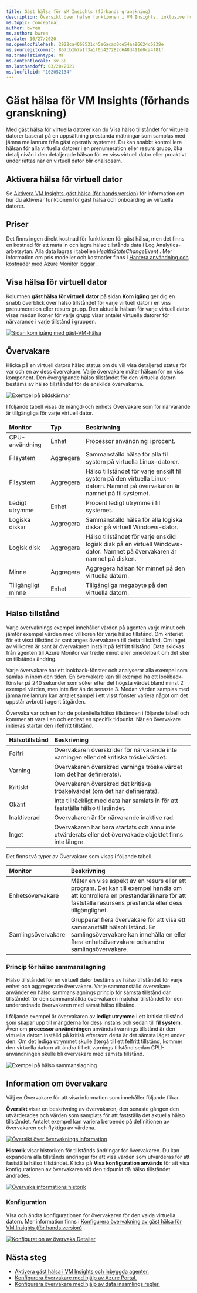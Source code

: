 ```yaml
---
title: Gäst hälsa för VM Insights (förhands granskning)
description: Översikt över hälso funktionen i VM Insights, inklusive hur du kan visa hälso tillståndet för dina virtuella datorer och få aviseringar när en virtuell dator blir ohälsosam.
ms.topic: conceptual
author: bwren
ms.author: bwren
ms.date: 10/27/2020
ms.openlocfilehash: 2922ca4068531c45e6acad0ce54aa96624c6238e
ms.sourcegitcommit: 867cb1b7a1f3a1f0b427282c648d411d0ca4f81f
ms.translationtype: MT
ms.contentlocale: sv-SE
ms.lasthandoff: 03/20/2021
ms.locfileid: "102052134"
---
```

# <a name="vm-insights-guest-health-preview"></a>Gäst hälsa för VM Insights (förhands granskning)
Med gäst hälsa för virtuella datorer kan du Visa hälso tillståndet för virtuella datorer baserat på en uppsättning prestanda mätningar som samplas med jämna mellanrum från gäst operativ systemet. Du kan snabbt kontrol lera hälsan för alla virtuella datorer i en prenumeration eller resurs grupp, öka detalj nivån i den detaljerade hälsan för en viss virtuell dator eller proaktivt under rättas när en virtuell dator blir ohälsosam. 

## <a name="enable-virtual-machine-health"></a>Aktivera hälsa för virtuell dator
Se [Aktivera VM Insights-gäst hälsa (för hands version)](vminsights-health-enable.md) för information om hur du aktiverar funktionen för gäst hälsa och onboarding av virtuella datorer.

## <a name="pricing"></a>Priser
Det finns ingen direkt kostnad för funktionen för gäst hälsa, men det finns en kostnad för att mata in och lagra hälso tillstånds data i Log Analytics-arbetsytan. Alla data lagras i tabellen *HealthStateChangeEvent* . Mer information om pris modeller och kostnader finns i [Hantera användning och kostnader med Azure Monitor loggar](../logs/manage-cost-storage.md) .

## <a name="view-virtual-machine-health"></a>Visa hälsa för virtuell dator
Kolumnen **gäst hälsa för virtuell dator** på sidan **Kom igång** ger dig en snabb överblick över hälso tillståndet för varje virtuell dator i en viss prenumeration eller resurs grupp. Den aktuella hälsan för varje virtuell dator visas medan ikoner för varje grupp visar antalet virtuella datorer för närvarande i varje tillstånd i gruppen.

[![Sidan kom igång med gäst-VM-hälsa](media/vminsights-health-overview/get-started-page.png)](media/vminsights-health-overview/get-started-page.png#lightbox)


## <a name="monitors"></a>Övervakare
Klicka på en virtuell dators hälso status om du vill visa detaljerad status för var och en av dess övervakare. Varje övervakare mäter hälsan för en viss komponent. Den övergripande hälso tillståndet för den virtuella datorn bestäms av hälso tillståndet för de enskilda övervakarna. 

![Exempel på bildskärmar](media/vminsights-health-overview/monitors.png)

I följande tabell visas de mängd-och enhets Övervakare som för närvarande är tillgängliga för varje virtuell dator. 

| Monitor | Typ | Beskrivning |
|:---|:---|:---|
| CPU-användning | Enhet | Processor användning i procent. |
| Filsystem | Aggregera | Sammanställd hälsa för alla fil system på virtuella Linux-datorer. |
| Filsystem  | Aggregera | Hälso tillståndet för varje enskilt fil system på den virtuella Linux-datorn. Namnet på övervakaren är namnet på fil systemet. |
| Ledigt utrymme | Enhet | Procent ledigt utrymme i fil systemet. |
| Logiska diskar | Aggregera | Sammanställd hälsa för alla logiska diskar på virtuell Windows-dator. |
| Logisk disk  | Aggregera | Hälso tillståndet för varje enskild logisk disk på en virtuell Windows-dator. Namnet på övervakaren är namnet på disken. |
| Minne | Aggregera | Aggregera hälsan för minnet på den virtuella datorn. |
| Tillgängligt minne | Enhet | Tillgängliga megabyte på den virtuella datorn. |

## <a name="health-states"></a>Hälso tillstånd
Varje övervaknings exempel innehåller värden på agenten varje minut och jämför exempel värden med villkoren för varje hälso tillstånd. Om kriteriet för ett visst tillstånd är sant anges övervakaren till detta tillstånd. Om inget av villkoren är sant är övervakaren inställt på felfritt tillstånd. Data skickas från agenten till Azure Monitor var tredje minut eller omedelbart om det sker en tillstånds ändring.

Varje övervakare har ett lookback-fönster och analyserar alla exempel som samlas in inom den tiden. En övervakare kan till exempel ha ett lookback-fönster på 240 sekunder som söker efter det högsta värdet bland minst 2 exempel värden, men inte fler än de senaste 3. Medan värden samplas med jämna mellanrum kan antalet sampel i ett visst fönster variera något om det uppstår avbrott i agent åtgärden.

Övervaka var och en har de potentiella hälso tillstånden i följande tabell och kommer att vara i en och endast en specifik tidpunkt. När en övervakare initieras startar den i felfritt tillstånd.

| Hälsotillstånd | Beskrivning |
|:---|:---|
| Felfri  | Övervakaren överskrider för närvarande inte varningen eller det kritiska tröskelvärdet. |
| Varning  | Övervakaren överskred varnings tröskelvärdet (om det har definierats). |
| Kritiskt | Övervakaren överskred det kritiska tröskelvärdet (om det har definierats). |
| Okänt  | Inte tillräckligt med data har samlats in för att fastställa hälso tillståndet. |
| Inaktiverad | Övervakaren är för närvarande inaktive rad. |
| Inget     | Övervakaren har bara startats och ännu inte utvärderats eller det övervakade objektet finns inte längre. |



Det finns två typer av Övervakare som visas i följande tabell.

| Monitor | Beskrivning |
|:---|:---|
| Enhetsövervakare | Mäter en viss aspekt av en resurs eller ett program. Det kan till exempel handla om att kontrollera en prestandaräknare för att fastställa resursens prestanda eller dess tillgänglighet. |
| Samlingsövervakare | Grupperar flera övervakare för att visa ett sammanställt hälsotillstånd. En samlingsövervakare kan innehålla en eller flera enhetsövervakare och andra samlingsövervakare. |


  
### <a name="health-rollup-policy"></a>Princip för hälso sammanslagning
Hälso tillståndet för en virtuell dator bestäms av hälso tillståndet för varje enhet och aggregerade övervakare. Varje sammanställd övervakare använder en hälso sammanslagnings princip för sämsta tillstånd där tillståndet för den sammanställda övervakaren matchar tillståndet för den underordnade övervakaren med sämst hälso tillstånd.  

I följande exempel är övervakaren av **ledigt utrymme** i ett kritiskt tillstånd som skapar upp till mängderna för dess instans och sedan till **fil system**. Även om **processor användningen** används i varnings tillstånd är den virtuella datorn inställd på kritisk eftersom detta är det sämsta läget under den. Om det lediga utrymmet skulle återgå till ett felfritt tillstånd, kommer den virtuella datorn att ändra till ett varnings tillstånd sedan CPU-användningen skulle bli övervakare med sämsta tillstånd.

![Exempel på hälso sammanslagning](media/vminsights-health-overview/health-rollup-example.png)


## <a name="monitor-details"></a>Information om övervakare
Välj en Övervakare för att visa information som innehåller följande flikar.

**Översikt** visar en beskrivning av övervakaren, den senaste gången den utvärderades och värden som samplats för att fastställa det aktuella hälso tillståndet. Antalet exempel kan variera beroende på definitionen av övervakaren och flyktiga av värdena.

[![Översikt över övervaknings information](media/vminsights-health-overview/monitor-details-overview.png)](media/vminsights-health-overview/monitor-details-overview.png#lightbox)

**Historik** visar historiken för tillstånds ändringar för övervakaren. Du kan expandera alla tillstånds ändringar för att visa värden som utvärderas för att fastställa hälso tillståndet. Klicka på **Visa konfiguration används** för att visa konfigurationen av övervakaren vid den tidpunkt då hälso tillståndet ändrades.



[![Övervaka informations historik](media/vminsights-health-overview/monitor-details-history.png)](media/vminsights-health-overview/monitor-details-history.png#lightbox)

### <a name="configuration"></a>Konfiguration
Visa och ändra konfigurationen för övervakaren för den valda virtuella datorn. Mer information finns i [Konfigurera övervakning av gäst hälsa för VM Insights (för hands version)](vminsights-health-enable.md) .

[![Konfiguration av övervaka Detaljer](media/vminsights-health-overview/monitor-details-configuration.png)](media/vminsights-health-overview/monitor-details-configuration.png#lightbox)




## <a name="next-steps"></a>Nästa steg

- [Aktivera gäst hälsa i VM Insights och inbyggda agenter.](vminsights-health-enable.md)
- [Konfigurera övervakare med hjälp av Azure Portal.](vminsights-health-configure.md)
- [Konfigurera övervakare med hjälp av data insamlings regler.](vminsights-health-configure-dcr.md)